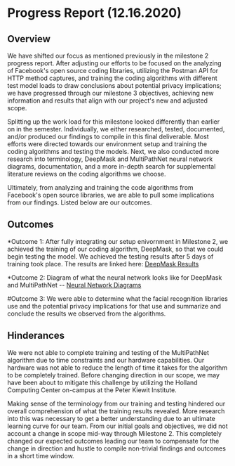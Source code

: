 # Progress Report (12.16.2020)
## Overview
We have shifted our focus as mentioned previously in the milestone 2 progress report. After adjusting our efforts to be focused on the analyzing of Facebook's open source coding libraries, utilizing the Postman API for HTTP method captures, and training the coding algorithms with different test model loads to draw conclusions about potential privacy implications; we have progressed through our milestone 3 objectives, achieving new information and results that align with our project's new and adjusted scope.

Splitting up the work load for this milestone looked differently than earlier on in the semester. Individually, we either researched, tested, documented, and/or produced our findings to compile in this final deliverable. Most efforts were directed towards our environment setup and training the coding algorithms and testing the models. Next, we also conducted more research into terminology, DeepMask and MultiPathNet neural network diagrams, documentation, and a more in-depth search for supplemental literature reviews on the coding algorithms we choose.

Ultimately, from analyzing and training the code algorithms from Facebook's open source libraries, we are able to pull some implications from our findings. Listed below are our outcomes.

## Outcomes
*Outcome 1: After fully integrating our setup enivornment in Milestone 2, we achieved the training of our coding algorithm, DeepMask, so that we could begin testing the model. We achieved the testing results after 5 days of training took place. The results are linked here: [DeepMask Results](https://github.com/blessedlex/Skynet-Zuckerberg-Edition/blob/master/deepmask_results.md)

*Outcome 2: Diagram of what the neural network looks like for DeepMask and MultiPathNet -- [Neural Network Diagrams](https://github.com/blessedlex/Skynet-Zuckerberg-Edition/blob/master/neural_network_diagrams.md)

#Outcome 3: We were able to determine what the facial recognition libraries use and the potential privacy implications for that use and summarize and conclude the results we observed from the algorithms. 


## Hinderances
We were not able to complete training and testing of the MultiPathNet algorithm due to time constraints and our hardware capabilities. Our hardware was not able to reduce the length of time it takes for the algorithm to be completely trained. Before changing direction in our scope, we may have been about to mitigate this challenge by utilizing the Holland Computing Center on-campus at the Peter Kiewit Institute. 

Making sense of the terminology from our training and testing hindered our overall comprehension of what the training results revealed. More research into this was necessary to get a better understanding due to an ultimate learning curve for our team. From our initial goals and objectives, we did not account a change in scope mid-way through Milestone 2. This completely changed our expected outcomes leading our team to compensate for the change in direction and hustle to compile non-trivial findings and outcomes in a short time window.
